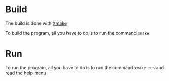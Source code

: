# Build

The build is done with [Xmake](https://xmake.io/#/getting_started)

To build the program, all you have to do is to run the command `xmake`

# Run

To run the program, all you have to do is to run the command `xmake run` and read the help menu
